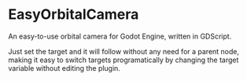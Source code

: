 # EasyOrbitalCamera
An easy-to-use orbital camera for Godot Engine, written in GDScript. 

Just set the target and it will follow without any need for a parent node, making it easy to switch targets programatically by changing the target variable without editing the plugin.
